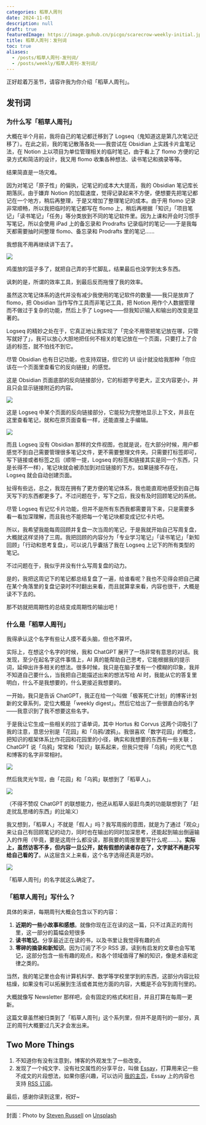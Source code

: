```yaml
---
categories: 稻草人周刊
date: 2024-11-01
description: null
draft: true
featuredImage: https://image.guhub.cn/picgo/scarecrow-weekly-initial.jpg
title: 稻草人周刊：发刊词
toc: true
aliases:
  - /posts/稻草人周刊-发刊词/
  - /posts/weekly/稻草人周刊-发刊词/
---
```


正好趁着万圣节，请容许我为你介绍「稻草人周刊」。

## 发刊词

### 为什么写「稻草人周刊」

大概在半个月前，我将自己的笔记都迁移到了 Logseq（鬼知道这是第几次笔记迁移了）。在此之前，我的笔记散落各处——我尝试在 Obsidian 上实践卡片盒笔记法，在 Notion 上以项目为单位管理相关的临时笔记，由于看上了 flomo 方便的记录方式和简洁的设计，我又用 flomo 收集各种想法、读书笔记和摘录等等。

结果简直是一场灾难。

因为对笔记「原子性」的偏执，记笔记的成本大大提高，我的 Obsidian 笔记库长期落灰。由于嫌弃 Notion 的加载速度，觉得记录起来不方便，便想要先把笔记都记在一个地方，稍后再整理，于是又增加了整理笔记的成本。由于用 flomo 记录非常顺畅，所以我把临时的笔记都写在 flomo 上，稍后再根据「知识」「项目笔记」「读书笔记」「任务」等分类放到不同的笔记软件里。因为上课和开会时习惯手写笔记，所以会使用 iPad 上的备忘录和 Prodrafts 记录临时的笔记——于是我每天都需要抽时间整理 flomo、备忘录和 Prodrafts 里的笔记……

我想我不用再继续讲下去了。

![](https://image.guhub.cn/picgo/20241101194214.png)

鸡蛋放的篮子多了，就把自己弄的手忙脚乱，结果最后也没学到太多东西。

讽刺的是，所谓的效率工具，到最后反而拖慢了我的效率。

虽然这次笔记体系的迭代并没有减少我使用的笔记软件的数量——我只是放弃了 flomo，把 Obsidian 当作写作工具而非笔记工具，把 Notion 用作个人数据管理而不做过于复杂的功能，然后上手了 Logseq——但我知识输入和输出的改变是显著的。

Logseq 的精妙之处在于，它真正地让我实现了「完全不用管把笔记放在哪，只管写就好了」，我可以放心大胆地把任何不相关的笔记放在一个页面，只要打上了合适的标签，就不怕找不到它。

尽管 Obsidian 也有日记功能，也支持双链，但它的 UI 设计就没给我那种「你应该在一个页面里查看它的反向链接」的感觉。

这是 Obsidian 页面底部的反向链接部分，它的标题字号更大，正文内容更小，并且只会显示链接附近的内容。

![](https://image.guhub.cn/picgo/20241101200232.png)

这是 Logseq 中某个页面的反向链接部分，它能较为完整地显示上下文，并且在这里查看笔记，就和在原页面查看一样，还能直接上手编辑。

![](https://image.guhub.cn/picgo/20241101200530.png)

而且 Logseq 没有 Obsidian 那样的文件视图，也就是说，在大部分时候，用户都感觉不到自己需要管理很多笔记文件，更不需要整理文件夹。只需要打标签即可，写下链接或者标签之后（顺带一提，Logseq 的标签和链接其实是同一个东西，只是长得不一样），笔记块就会被添加到对应链接的下方。如果链接不存在，Logseq 就会自动创建页面。

扯得有些远，总之，我现在拥有了更方便的笔记体系，我也能直观地感受到自己每天写下的东西都更多了。不过问题在于，写下之后，我没有及时回顾笔记的系统。

尽管 Logseq 有记忆卡片功能，但并不是所有东西我都需要背下来，只是需要多看一看加深理解，而且我也不能把每一个笔记块都变成记忆卡片吧。

所以，我希望我能每周回顾并复盘一次当周的笔记，于是我就开始自己写周复盘，大概就这样坚持了三周。我把回顾的内容分为「专业学习笔记」「读书笔记」「新知回顾」「行动和思考复盘」，可以说几乎囊括了我在 Logseq 上记下的所有类型的笔记。

不过问题在于，我似乎并没有什么写周复盘的动力。

是的，我把这周记下的笔记都总结复盘了一遍，给谁看呢？我也不见得会把自己藏在某个角落里的复盘记录时不时翻出来看，而且就算拿来看，内容也很干，大概是读不下去的。

那不妨就把周期性的总结变成周期性的输出吧！

### 什么是「稻草人周刊」

我得承认这个名字有些让人摸不着头脑，但也不算坏。

实际上，在想这个名字的时候，我和 ChatGPT 展开了一场非常有意思的对话。我发现，至少在起名字这件事情上，AI 真的能帮助自己思考，它能根据我的提示词，延伸出许多相关的想法。很多时候，我只是在脑子里有一个模糊的印象，我并不知道自己要什么，当我把自己能描述出来的想法写给 AI 时，我能从它的答复里明白，什么不是我想要的，什么更接近我想要的。

一开始，我只是告诉 ChatGPT，我正在给一个叫做「极客死亡计划」的博客计划新的文章系列，定位大概是「weekly digest」。然后它给出了一些很直白的名字——我意识到了我不想要这些名字。

于是我让它生成一些相关的拉丁语单词，其中 Hortus 和 Corvus 这两个词吸引了我的注意，意思分别是「花园」和「乌鸦/渡鸦」。我很喜欢「数字花园」的概念，把知识的框架体系比作花园和花园里的小径，确实和我想要的东西有一些关联；ChatGPT 说「乌鸦」常常和「知识」联系起来，但我只觉得「乌鸦」的死亡气息和博客的名字非常相衬。

![](https://image.guhub.cn/picgo/20241101203045.png)

然后我灵光乍现，由「花园」和「乌鸦」联想到了「稻草人」。

![](https://image.guhub.cn/picgo/20241101203150.png)

（不得不赞叹 ChatGPT 的联想能力，他还从稻草人驱赶鸟类的功能联想到了「赶走扰乱思绪的东西」的比喻义）

我又想到，「稻草人」不就是「假人」吗？我写周报的意图，就是为了通过「观众」来让自己有回顾笔记的动力，同时也在输出的同时加深思考，还能起到输出倒逼输入的作用（毕竟，要是这周什么都没读，那我要的周报里要写什么呢……）。**实际上，虽然访客不多，但内容一旦公开，就有假想的读者存在了，文字就不再是只写给自己看的了**。从这层含义上来看，这个名字选得还真是巧妙。

![](https://image.guhub.cn/picgo/20241101203313.png)

「稻草人周刊」的名字就这么确定了。

### 「稻草人周刊」写什么？

具体的来讲，每期周刊大概会包含以下的内容：

1. **近期的一些小故事和感想**。就像你现在正在读的这一篇，只不过真正的周刊里，这一部分的篇幅会短很多
2. **读书笔记**。分享最近正在读的书，以及书里让我觉得有趣的点
3. **零碎的摘录和新知识**。因为订阅了不少 RSS 源，读到有启发的文章也会写笔记，这部分包含一些有趣的观点，和各个领域值得了解的知识，像是术语和定律之类的。

当然，我的笔记里也会有计算机科学、数学等学校里学到的东西，这部分内容比较枯燥，如果没有可以拓展到生活或者其他方面的内容，大概是不会写到周刊里的。

大概就像写 Newsletter 那样吧，会有固定的格式和栏目，并且打算在每周一更新。

这篇文章虽然被归类到了「稻草人周刊」这个系列里，但并不是周刊的一部分，真正的周刊大概要过几天才会发出来。

## Two More Things

1. 不知道你有没有注意到，博客的外观发生了一些改变。
2. 发现了一个纯文字、没有社交属性的分享平台，叫做 [Essay](https://www.essay.ink/)，打算用来记一些不成文的片段想法，如果你感兴趣，可以访问 [我的主页](https://www.essay.ink/eltrac)，Essay 上的内容也支持 [RSS 订阅](https://www.essay.ink/eltrac/rss.xml)。

最后，感谢你读到这里，祝好~

---

封面：Photo by [Steven Russell](https://unsplash.com/@russeller?utm_content=creditCopyText&utm_medium=referral&utm_source=unsplash) on [Unsplash](https://unsplash.com/photos/a-scarecrow-with-a-hat-and-a-beard-in-a-field-KDNDFm8NmBg?utm_content=creditCopyText&utm_medium=referral&utm_source=unsplash)
